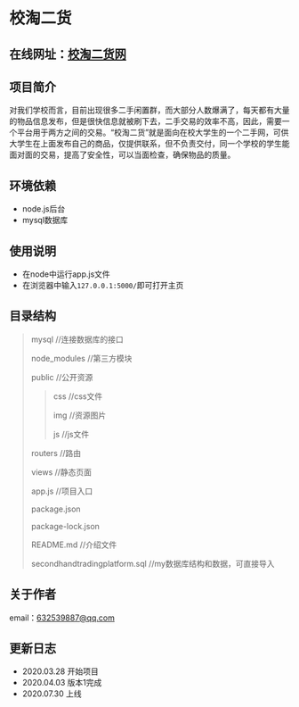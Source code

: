 # 校淘二货

## 在线网址：[校淘二货网](http://120.79.198.193:5000/)

## 项目简介

对我们学校而言，目前出现很多二手闲置群，而大部分人数爆满了，每天都有大量的物品信息发布，但是很快信息就被刷下去，二手交易的效率不高，因此，需要一个平台用于两方之间的交易。“校淘二货”就是面向在校大学生的一个二手网，可供大学生在上面发布自己的商品，仅提供联系，但不负责交付，同一个学校的学生能面对面的交易，提高了安全性，可以当面检查，确保物品的质量。

## 环境依赖

* node.js后台
* mysql数据库

## 使用说明

* 在node中运行app.js文件
* 在浏览器中输入`127.0.0.1:5000/`即可打开主页

## 目录结构

>mysql 						  //连接数据库的接口
>
>node_modules			//第三方模块
>
>public							//公开资源
>
>>css						 	 //css文件
>>
>>img							//资源图片
>>
>>js								 //js文件
>
>routers							//路由
>
>views								//静态页面
>
>app.js							   //项目入口
>
>package.json				
>
>package-lock.json
>
>README.md						//介绍文件
>
>secondhandtradingplatform.sql	//my数据库结构和数据，可直接导入

## 关于作者

 email：632539887@qq.com

## 更新日志

* 2020.03.28 开始项目
* 2020.04.03  版本1完成
* 2020.07.30 上线


